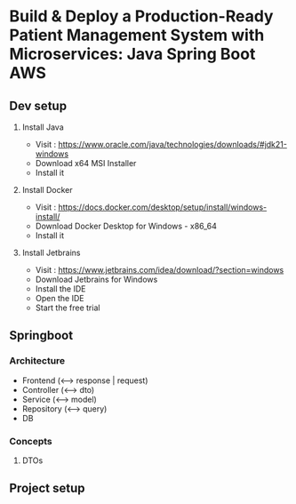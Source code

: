 # Build & Deploy a Production-Ready Patient Management System with Microservices: Java Spring Boot AWS

## Dev setup
1. Install Java
   - Visit : https://www.oracle.com/java/technologies/downloads/#jdk21-windows
   - Download x64 MSI Installer
   - Install it
  
2. Install Docker
   - Visit : https://docs.docker.com/desktop/setup/install/windows-install/
   - Download Docker Desktop for Windows - x86_64
   - Install it

3. Install Jetbrains
   - Visit : https://www.jetbrains.com/idea/download/?section=windows
   - Download Jetbrains for Windows
   - Install the IDE
   - Open the IDE
   - Start the free trial


## Springboot 

### Architecture
- Frontend (<--> response | request)
- Controller (<--> dto)
- Service (<--> model)
- Repository (<--> query)
- DB

### Concepts
1. DTOs

## Project setup